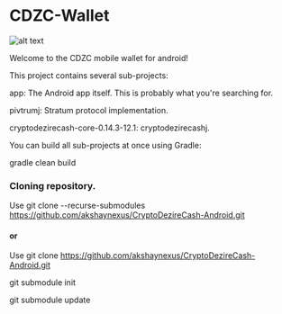 # CDZC-Wallet

![alt text](https://cdn.discordapp.com/attachments/497476919475044361/544271546697515009/Logo_with_tex_1t.png)

Welcome to the CDZC mobile wallet for android!


This project contains several sub-projects:

app: The Android app itself. This is probably what you're searching for.

pivtrumj: Stratum protocol implementation.

cryptodezirecash-core-0.14.3-12.1: cryptodezirecashj.

You can build all sub-projects at once using Gradle:

gradle clean build


### Cloning repository.

Use git clone --recurse-submodules https://github.com/akshaynexus/CryptoDezireCash-Android.git
  
#### or

Use git clone https://github.com/akshaynexus/CryptoDezireCash-Android.git
  
git submodule init

git submodule update
